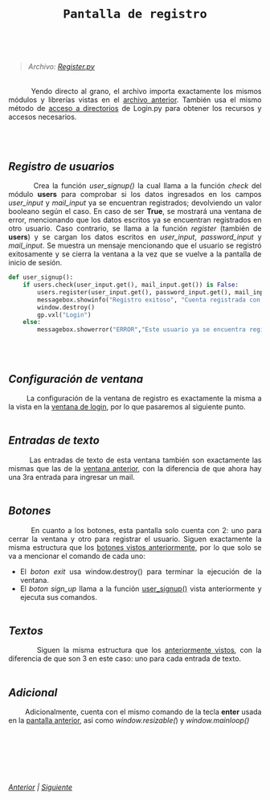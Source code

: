 <head>
    <style>
        body {
            text-align: justify;
        }
    </style>
</head>

<br></br>

<center>
    <h1>

    Pantalla de registro
</h1>
</center>

<br></br>

> ###### Archivo: [Register.py](/Register.py)

&nbsp;&nbsp;&nbsp;&nbsp;&nbsp;&nbsp;&nbsp;&nbsp;Yendo directo al grano, el archivo importa exactamente los mismos módulos y librerías vistas en el [archivo anterior](01_Login.md/#archivo-loginpy). También usa el mismo método de [acceso a directorios](01_Login.md/#acceso-a-directorios) de Login.py para obtener los recursos y accesos necesarios.

<br></br>

## _Registro de usuarios_

&nbsp;&nbsp;&nbsp;&nbsp;&nbsp;&nbsp;&nbsp;&nbsp;Crea la función _user_signup()_ la cual llama a la función _check_ del módulo **users** para comprobar si los datos ingresados en los campos _user_input_ y _mail_input_ ya se encuentran registrados; devolviendo un valor booleano según el caso. En caso de ser **True**, se mostrará una ventana de error, mencionando que los datos escritos ya se encuentran registrados en otro usuario. Caso contrario, se llama a la función _register_ (también de **users**) y se cargan los datos escritos en _user_input_, _password_input_ y _mail_input_. Se muestra un mensaje mencionando que el usuario se registró exitosamente y se cierra la ventana a la vez que se vuelve a la pantalla de inicio de sesión.
```python
def user_signup():
    if users.check(user_input.get(), mail_input.get()) is False:
        users.register(user_input.get(), password_input.get(), mail_input.get())
        messagebox.showinfo("Registro exitoso", "Cuenta registrada con exito.")
        window.destroy()
        gp.vxl("Login")
    else:
        messagebox.showerror("ERROR","Este usuario ya se encuentra registrado.")
```

<br></br>

## _Configuración de ventana_

&nbsp;&nbsp;&nbsp;&nbsp;&nbsp;&nbsp;&nbsp;&nbsp;La configuración de la ventana de registro es exactamente la misma a la vista en la [ventana de login](01_Login.md/#configuración-de-ventana), por lo que pasaremos al siguiente punto.
<br></br>

## _Entradas de texto_

&nbsp;&nbsp;&nbsp;&nbsp;&nbsp;&nbsp;&nbsp;&nbsp;Las entradas de texto de esta ventana también son exactamente las mismas que las de la [ventana anterior](01_Login.md/#entradas-de-texto), con la diferencia de que ahora hay una 3ra entrada para ingresar un mail.
<br></br>

## _Botones_

&nbsp;&nbsp;&nbsp;&nbsp;&nbsp;&nbsp;&nbsp;&nbsp;En cuanto a los botones, esta pantalla solo cuenta con 2: uno para cerrar la ventana y otro para registrar el usuario. Siguen exactamente la misma estructura que los [botones vistos anteriormente](01_Login.md/#botones), por lo que solo se va a mencionar el comando de cada uno:
* El _boton exit_ usa window.destroy() para terminar la ejecución de la ventana.
* El _boton sign_up_ llama a la función [user_signup()](02_Register.md/#registro-de-usuarios) vista anteriormente y ejecuta sus comandos.
<br></br>

## _Textos_

&nbsp;&nbsp;&nbsp;&nbsp;&nbsp;&nbsp;&nbsp;&nbsp;Siguen la misma estructura que los [anteriormente vistos](01_Login.md/#textos), con la diferencia de que son 3 en este caso: uno para cada entrada de texto.
<br></br>

## _Adicional_

&nbsp;&nbsp;&nbsp;&nbsp;&nbsp;&nbsp;&nbsp;&nbsp;Adicionalmente, cuenta con el mismo comando de la tecla **enter** usada en la [pantalla anterior](01_Login.md/#adicional), asi como _window.resizable(_) y _window.mainloop()_

<br></br>

<br></br>

###### [Anterior](01_Login.md) | [Siguiente](03_getpath.md)
